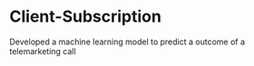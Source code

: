 # Client-Subscription

Developed a machine learning model to predict a outcome of a telemarketing call

